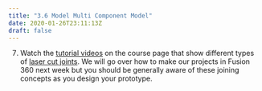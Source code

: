 ```yaml
---
title: "3.6 Model Multi Component Model"
date: 2020-01-26T23:11:13Z
draft: false
---
```


7. Watch the [tutorial videos]() on the course page that show different types of [laser cut joints](). We will go over how to make our projects in Fusion 360 next week but you should be generally aware of these joining concepts as you design your prototype.
